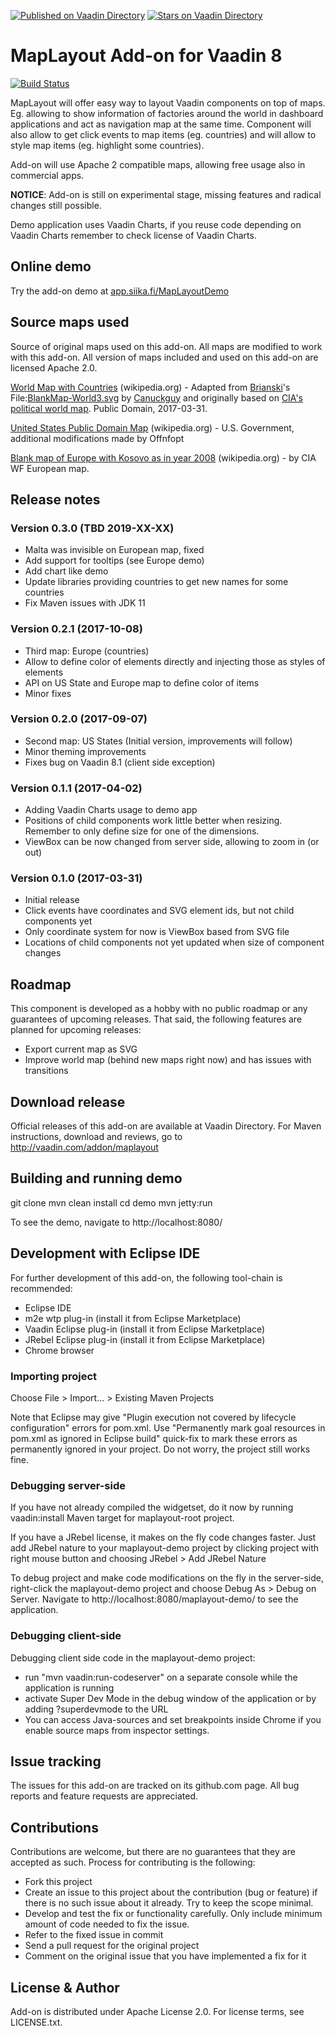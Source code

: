 [![Published on Vaadin  Directory](https://img.shields.io/badge/Vaadin%20Directory-published-00b4f0.svg)](https://vaadin.com/directory/component/maplayout)
[![Stars on Vaadin Directory](https://img.shields.io/vaadin-directory/star/maplayout.svg)](https://vaadin.com/directory/component/maplayout)

# MapLayout Add-on for Vaadin 8

[![Build Status](https://epic.siika.fi/jenkins/job/MapLayout%20(Vaadin)/badge/icon)](https://epic.siika.fi/jenkins/job/MapLayout%20(Vaadin)/)

MapLayout will offer easy way to layout Vaadin components on top of maps. Eg. allowing to show information of factories around the world in dashboard applications and act as navigation map at the same time. Component will also allow to get click events to map items (eg. countries) and will allow to style map items (eg. highlight some countries).

Add-on will use Apache 2 compatible maps, allowing free usage also in commercial apps.

**NOTICE**: Add-on is still on experimental stage, missing features and radical changes still possible.

Demo application uses Vaadin Charts, if you reuse code depending on Vaadin Charts remember to check license of Vaadin Charts.

## Online demo

Try the add-on demo at [app.siika.fi/MapLayoutDemo](http://app.siika.fi/MapLayoutDemo)

## Source maps used

Source of original maps used on this add-on. All maps are modified to work with this
add-on. All version of maps included and used on this add-on are licensed Apache 2.0.

[World Map with Countries](https://commons.wikimedia.org/wiki/File:BlankMap-World6.svg) (wikipedia.org) - Adapted from [Brianski](https://en.wikipedia.org/wiki/User:Brianski)'s File:[BlankMap-World3.svg](https://en.wikipedia.org/wiki/File:BlankMap-World3.svg) by [Canuckguy](https://en.wikipedia.org/wiki/User:Canuckguy) and originally based on [CIA's political world map](https://www.cia.gov/library/publications/the-world-factbook/docs/refmaps.html). Public Domain, 2017-03-31.

[United States Public Domain Map](https://commons.wikimedia.org/wiki/File:United_States_Public_Domain_Map.svg) (wikipedia.org) - U.S. Government, additional modifications made by Offnfopt 

[Blank map of Europe with Kosovo as in year 2008](https://commons.wikimedia.org/wiki/Category:SVG_maps_of_Europe#/media/File:Blank_political_map_Europe_in_2008_WF_(with_Kosovo).svg) (wikipedia.org) - by CIA WF European map.

## Release notes

### Version 0.3.0 (TBD 2019-XX-XX)
- Malta was invisible on European map, fixed
- Add support for tooltips (see Europe demo)
- Add chart like demo
- Update libraries providing countries to get new names for some countries
- Fix Maven issues with JDK 11

### Version 0.2.1 (2017-10-08)
- Third map: Europe (countries)
- Allow to define color of elements directly and injecting those as styles of elements
- API on US State and Europe map to define color of items
- Minor fixes

### Version 0.2.0 (2017-09-07)
- Second map: US States (Initial version, improvements will follow)
- Minor theming improvements
- Fixes bug on Vaadin 8.1 (client side exception)

### Version 0.1.1 (2017-04-02)
- Adding Vaadin Charts usage to demo app
- Positions of child components work little better when resizing. Remember to only define size for one of the dimensions.
- ViewBox can be now changed from server side, allowing to zoom in (or out)

### Version 0.1.0 (2017-03-31)
- Initial release
- Click events have coordinates and SVG element ids, but not child components yet
- Only coordinate system for now is ViewBox based from SVG file
- Locations of child components not yet updated when size of component changes

## Roadmap

This component is developed as a hobby with no public roadmap or any guarantees of upcoming releases. That said, the following features are planned for upcoming releases:
- Export current map as SVG
- Improve world map (behind new maps right now) and has issues with transitions

## Download release

Official releases of this add-on are available at Vaadin Directory. For Maven instructions, download and reviews, go to http://vaadin.com/addon/maplayout

## Building and running demo

git clone <url of the MyComponent repository>
mvn clean install
cd demo
mvn jetty:run

To see the demo, navigate to http://localhost:8080/

## Development with Eclipse IDE

For further development of this add-on, the following tool-chain is recommended:
- Eclipse IDE
- m2e wtp plug-in (install it from Eclipse Marketplace)
- Vaadin Eclipse plug-in (install it from Eclipse Marketplace)
- JRebel Eclipse plug-in (install it from Eclipse Marketplace)
- Chrome browser

### Importing project

Choose File > Import... > Existing Maven Projects

Note that Eclipse may give "Plugin execution not covered by lifecycle configuration" errors for pom.xml. Use "Permanently mark goal resources in pom.xml as ignored in Eclipse build" quick-fix to mark these errors as permanently ignored in your project. Do not worry, the project still works fine. 

### Debugging server-side

If you have not already compiled the widgetset, do it now by running vaadin:install Maven target for maplayout-root project.

If you have a JRebel license, it makes on the fly code changes faster. Just add JRebel nature to your maplayout-demo project by clicking project with right mouse button and choosing JRebel > Add JRebel Nature

To debug project and make code modifications on the fly in the server-side, right-click the maplayout-demo project and choose Debug As > Debug on Server. Navigate to http://localhost:8080/maplayout-demo/ to see the application.

### Debugging client-side

Debugging client side code in the maplayout-demo project:
  - run "mvn vaadin:run-codeserver" on a separate console while the application is running
  - activate Super Dev Mode in the debug window of the application or by adding ?superdevmode to the URL
  - You can access Java-sources and set breakpoints inside Chrome if you enable source maps from inspector settings.


## Issue tracking

The issues for this add-on are tracked on its github.com page. All bug reports and feature requests are appreciated. 

## Contributions

Contributions are welcome, but there are no guarantees that they are accepted as such. Process for contributing is the following:
- Fork this project
- Create an issue to this project about the contribution (bug or feature) if there is no such issue about it already. Try to keep the scope minimal.
- Develop and test the fix or functionality carefully. Only include minimum amount of code needed to fix the issue.
- Refer to the fixed issue in commit
- Send a pull request for the original project
- Comment on the original issue that you have implemented a fix for it

## License & Author

Add-on is distributed under Apache License 2.0. For license terms, see LICENSE.txt.
